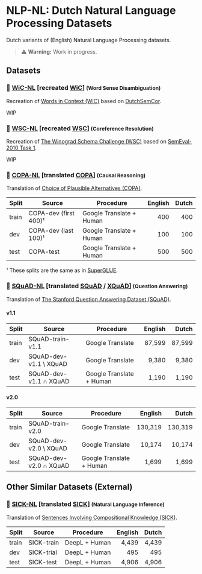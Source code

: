 # NLP-NL: Dutch Natural Language Processing Datasets

Dutch variants of (English) Natural Language Processing datasets.

> ⚠️ **Warning:** Work in progress.

## Datasets

### 📁 [WiC-NL](WiC-NL) [recreated [WiC](https://pilehvar.github.io/wic/)] <small>(Word Sense Disambiguation)</small>

Recreation of [Words in Context (WiC)](https://pilehvar.github.io/wic/) based on [DutchSemCor](http://wordpress.let.vupr.nl/dutchsemcor/).

WIP

### 📁 [WSC-NL](WSC-NL) [recreated [WSC](https://cs.nyu.edu/~davise/papers/WinogradSchemas/WS.html)] <small>(Coreference Resolution)</small>

Recreation of [The Winograd Schema Challenge (WSC)](https://cs.nyu.edu/~davise/papers/WinogradSchemas/WS.html) based on [SemEval-2010 Task 1](https://semeval2.fbk.eu/semeval2.php?location=tasks&area=Coreference).

WIP

### 📁 [COPA-NL](COPA-NL) [translated [COPA](https://people.ict.usc.edu/~gordon/copa.html)] <small>(Causal Reasoning)</small>

Translation of [Choice of Plausible Alternatives (COPA)](https://people.ict.usc.edu/~gordon/copa.html).

| Split | Source                | Procedure                | English | Dutch |
| ----- | --------------------- | ------------------------ | ------: | ----: |
| train | COPA-dev (first 400)¹ | Google Translate + Human |     400 |   400 |
| dev   | COPA-dev (last 100)¹  | Google Translate + Human |     100 |   100 |
| test  | COPA-test             | Google Translate + Human |     500 |   500 |

¹ These splits are the same as in [SuperGLUE](https://super.gluebenchmark.com/).

### 📁 [SQuAD-NL](QuAD-NL) [translated [SQuAD](https://rajpurkar.github.io/SQuAD-explorer/) / [XQuAD](https://github.com/deepmind/xquad)] <small>(Question Answering)</small>

Translation of [The Stanford Question Answering Dataset (SQuAD)](https://rajpurkar.github.io/SQuAD-explorer/).

#### v1.1

| Split | Source                 | Procedure                | English | Dutch  |
| ----- | ---------------------- | ------------------------ | ------: | -----: |
| train | SQuAD-train-v1.1       | Google Translate         |  87,599 | 87,599 |
| dev   | SQuAD-dev-v1.1 \ XQuAD | Google Translate         |   9,380 |  9,380 |
| test  | SQuAD-dev-v1.1 ∩ XQuAD | Google Translate + Human |   1,190 |  1,190 |

#### v2.0
| Split | Source                 | Procedure                | English | Dutch   |
| ----- | ---------------------- | ------------------------ | ------: | ------: |
| train | SQuAD-train-v2.0       | Google Translate         | 130,319 | 130,319 |
| dev   | SQuAD-dev-v2.0 \ XQuAD | Google Translate         |  10,174 |  10,174 |
| test  | SQuAD-dev-v2.0 ∩ XQuAD | Google Translate + Human |   1,699 |   1,699 |

## Other Similar Datasets (External)

### 📁 [SICK-NL](https://github.com/gijswijnholds/sick_nl) [translated [SICK](https://marcobaroni.org/composes/sick.html)] <small>(Natural Language Inference)</small>

Translation of [Sentences Involving Compositional Knowledge (SICK)](https://marcobaroni.org/composes/sick.html).

| Split | Source     | Procedure     | English | Dutch |
| ----- | ---------- | ------------- | ------: | ----: |
| train | SICK-train | DeepL + Human |   4,439 | 4,439 |
| dev   | SICK-trial | DeepL + Human |     495 |   495 |
| test  | SICK-test  | DeepL + Human |   4,906 | 4,906 |

